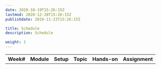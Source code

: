 ```yaml
---
date: 2020-10-19T15:26:15Z
lastmod: 2020-12-20T15:26:15Z 
publishdate: 2019-11-23T15:26:15Z

title: Schedule
description: Schedule

weight: 1
---
```


<div class="content">
  <table class="schedule-table">
    <tr><th>Week#</th><th>Module</th><th>Setup</th><th>Topic</th><th>Hands-on</th><th>Assignment</th></tr>
  </table>
</div>

<script>
  // Schedule as JSON
  var modules = [
    {name: "Semester overview and re-introduction to software engineering",
     setup: "Initialize LMS, archive and clear discussion area, post syllabus, post intro slides, set up entry quiz, make discussion posts for welcome message, <i>Message in a Bottle</i>, and <i>Introductions</i>. Post project ideas and potential clients.",
     topic: "Intro slides. Warning about self work. Go over success tips on LMS.",
     handson: "Entry quiz, answer the questions, and post resume.", module: 1, 
     assignment: "Post introductory resumes. Regiser with version control (Github) and chat/forum services (Discord, Reddit). Vote for project ideas.", days: 7},
    {name: "Technology overview, project/team selection, and requirements",
     setup: "Add everyone to LMS/version control/chat/discussion services. Post hackathon and local meetup schedules. Post requirements and Git lecture slides. Create team chat channels and code repositories with master branch force push protection.",
     topic: "Explain shortcut links on LMS for chat and discussion. Brief introduction to tools (e.g., Discord usage and channels).",
     handson: "Introduce and start assignment in class.", module: 1, 
     assignment: "Git+bash assignment; client meetings, read on Git and requirements.", days: 7},
    {name: "Markdown, team roles, technology overview",
     setup: "Post assignments and role presentation details on LMS. Schedule attending external meetup/hackathon event.",
     topic: "Announce project deadlines. Project setup help. Explain communication grading.",
     handson: "assignment, project set up, markdown", module: 1, 
     assignment: "Post team roles in Markdown README and Git branching homework. Read about Agile. Sign release waivers.", days: 7},
    {name: "Agile development, user stories, JIRA",
     setup: "post 1st iteration presentation deadline, and two JIRA assignments. Invitations for registering into JIRA, create JIRA project for practice assignment and one for each team. Add team managers as admin and tell them to add the rest of their teammates",
     topic: "JIRA, Trello, Zenhub. Estimation, burndown charts.",
     handson: "Register into JIRA and start homework. Stand up meeting practice.", module: 1, 
     assignment: "JIRA practice and entering project user stories. Prepare 1st iteration presentations.", days: 14},
    {name: "Requirements phase presentations",
     setup: "Post midterm",
     topic: "Object-oriented programming patterns, software licensing and intellectual property",
     handson: "Class presentations", module: 1, 
     assignment: "Take-home midterm, voting and feedback for recorded presentations", days: 7},
    {name: "Register for semester-end symposium, presentation schedule",
     setup: "Close sprints in JIRA. Post article and tool topics to select from.",
     topic: "Coding workshops and guest speakers. Mid-term exam review.",
     handson: "", module: 1, 
     assignment: "Project summary, select individual presentation topic", days: 14},
    {name: "Github social computing",
     setup: "Post individual presentation schedule",
     topic: "Git branching and workflows",
     handson: "", module: 1, 
     assignment: "Mid-term evaluation, burndown chart, license and intellectual property agreement draft", days: 7},
    {name: "Client checkpoint phase deadline",
     setup: "",
     topic: "Individual article and tool presentations",
     handson: "", module: 1, 
     assignment: "Partially functional demo to client", days: 7*4},
    {name: "Final stretch phase deadline",
     setup: "Post flyers and project descriptions on website and on symposium site. Ask final feedback from clients.",
     topic: "Final technical presentations in class and user testing sessions in symposium",
     handson: "Symposium attendance", module: 1, 
     assignment: "Take-home final exam", days: 7}
    ];
	      
    // Read JSON and print out schedule table
    var moduleNum = 0;
    var startDay = 0;
    modules.forEach(item => {
      var row = document.createElement("tr");

      if (item.special) {
        row.innerHTML = "<td>"
          + (startDay/7 + 1) + "</td><td>"
          + item.special + "</td><td></td><td></td><td></td><td></td>";
      } else {
        moduleNum = moduleNum + item.module;
        row.innerHTML = 
          "<td>"
		  + ( startDay/7 + 1) + "</td><td>"
		  + item.name + "</td><td>"
          + item.setup + "</td><td>"
          + item.topic + "</td>" +
		  "<td>" + item.handson + "</td>" +
		  "<td>" + item.assignment + "</td>";
      }
      document.getElementsByClassName("schedule-table")[0].append(row);
      startDay = startDay + item.days;
    });
	      
</script>
